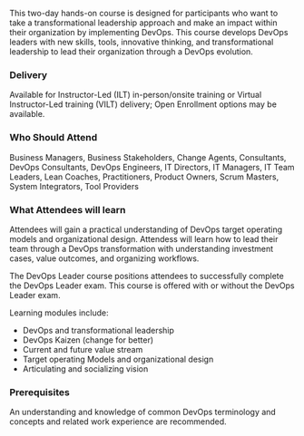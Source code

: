 <!-- DevOps Leader (DevOps Institute) -->

This two-day hands-on course is designed for participants who want to take a transformational leadership approach and make an impact within their organization by implementing DevOps. This course develops DevOps leaders with new skills, tools, innovative thinking, and transformational leadership to lead their organization through a DevOps evolution.


### Delivery

Available for Instructor-Led (ILT) in-person/onsite training or Virtual Instructor-Led training (VILT) delivery; Open Enrollment options may be available.


### Who Should Attend

Business Managers, Business Stakeholders, Change Agents, Consultants, DevOps Consultants, DevOps Engineers, IT Directors, IT Managers, IT Team Leaders, Lean Coaches, Practitioners, Product Owners, Scrum Masters, System Integrators, Tool Providers



### What Attendees will learn

Attendees will gain a practical understanding of DevOps target operating models and organizational design. Attendess will learn how to lead their team through a DevOps transformation with understanding investment cases, value outcomes, and organizing workflows.

The DevOps Leader course positions attendees to successfully complete the DevOps Leader exam.
This course is offered with or without the DevOps Leader exam.

Learning modules include:
-	DevOps and transformational leadership
- DevOps Kaizen (change for better)
- Current and future value stream
- Target operating Models and organizational design
- Articulating and socializing vision


### Prerequisites

An understanding and knowledge of common DevOps terminology and concepts and related work experience are recommended.
